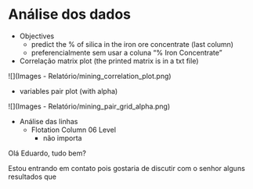 # Análise dos dados

* Objectives
  * predict the % of silica in the iron ore concentrate (last column)
  * preferencialmente sem usar a coluna “% Iron Concentrate”
* Correlação matrix plot (the printed matrix is in a txt file)

![](Images - Relatório/mining_correlation_plot.png)

* variables pair plot (with alpha)

![](Images - Relatório/mining_pair_grid_alpha.png)

* Análise das linhas
  * Flotation Column 06 Level
    * não importa





Olá Eduardo, tudo bem? 



Estou entrando em contato pois gostaria de discutir com o senhor alguns resultados que 















































